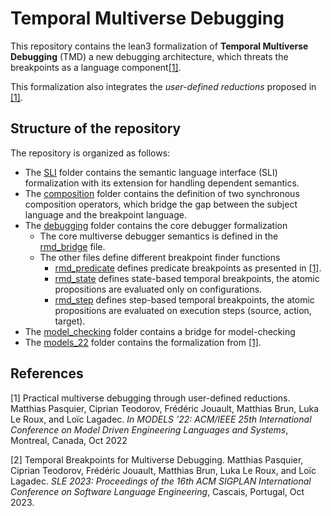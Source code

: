 # Temporal Multiverse Debugging

This repository contains the lean3 formalization of **Temporal Multiverse Debugging** (TMD) a new debugging architecture, which threats the breakpoints as a language component[[1]](#2).

This formalization also integrates the *user-defined reductions* proposed in [[1]](#1).

## Structure of the repository

The repository is organized as follows:

- The [SLI](src/sli/) folder contains the semantic language interface (SLI) formalization with its extension for handling dependent semantics.
- The [composition](src/composition/) folder contains the definition of two synchronous composition operators, which bridge the gap between the subject language and the breakpoint language.
- The [debugging](src/debugging/) folder contains the core debugger formalization
  - The core multiverse debugger semantics is defined in the [rmd_bridge](src/debugging/rmd_bridge.lean) file.
  - The other files define different breakpoint finder functions
    - [rmd_predicate](src/debugging/rmd_predicate.lean) defines predicate breakpoints as presented in [[1]](#1).
    - [rmd_state](src/debugging/rmd_state.lean) defines state-based temporal breakpoints, the atomic propositions are evaluated only on configurations.
    - [rmd_step](src/debugging/rmd_step.lean) defines step-based temporal breakpoints, the atomic propositions are evaluated on execution steps (source, action, target).
- The [model_checking](src/model_checking/) folder contains a bridge for model-checking
- The [models_22](src/models_22/) folder contains the formalization from [[1]](#1).

## References

<a id="1">[1]</a>
Practical multiverse debugging through user-defined reductions. Matthias Pasquier, Ciprian Teodorov, Frédéric Jouault, Matthias Brun, Luka Le Roux, and Loïc Lagadec.
*In MODELS ’22: ACM/IEEE 25th International Conference on Model Driven Engineering Languages and Systems*, Montreal, Canada, Oct 2022

<a id="2">[2]</a>
Temporal Breakpoints for Multiverse Debugging. Matthias Pasquier, Ciprian Teodorov, Frédéric Jouault, Matthias Brun, Luka Le Roux, and Loïc Lagadec. *SLE 2023: Proceedings of the 16th ACM SIGPLAN International Conference on Software Language Engineering*, Cascais, Portugal, Oct 2023.

